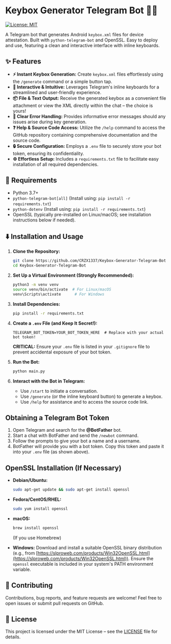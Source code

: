 # Keybox Generator Telegram Bot 🚀🔑

[![License: MIT](https://img.shields.io/badge/License-MIT-yellow.svg)](https://opensource.org/licenses/MIT)

A Telegram bot that generates Android `keybox.xml` files for device attestation. Built with `python-telegram-bot` and OpenSSL. Easy to deploy and use, featuring a clean and interactive interface with inline keyboards.

## ✨ Features

*   **⚡️ Instant Keybox Generation:** Create `keybox.xml` files effortlessly using the `/generate` command or a simple button tap.
*   **🤖 Interactive & Intuitive:**  Leverages Telegram's inline keyboards for a streamlined and user-friendly experience.
*   **📦 File & Text Output:** Receive the generated keybox as a convenient file attachment or view the XML directly within the chat – the choice is yours!
*   **🧐 Clear Error Handling:**  Provides informative error messages should any issues arise during key generation.
*   **❓ Help & Source Code Access:**  Utilize the `/help` command to access the GitHub repository containing comprehensive documentation and the source code.
*   **🔒 Secure Configuration:**  Employs a `.env` file to securely store your bot token, ensuring its confidentiality.
*   **⚙️ Effortless Setup:**  Includes a `requirements.txt` file to facilitate easy installation of all required dependencies.

## 📝 Requirements

*   Python 3.7+
*   `python-telegram-bot[all]` (Install using: `pip install -r requirements.txt`)
*   `python-dotenv` (Install using: `pip install -r requirements.txt`)
*   OpenSSL (typically pre-installed on Linux/macOS; see installation instructions below if needed).

## ⬇️ Installation and Usage

1.  **Clone the Repository:**

    ```bash
    git clone https://github.com/CRZX1337/Keybox-Generator-Telegram-Bot.git
    cd Keybox-Generator-Telegram-Bot
    ```

2.  **Set Up a Virtual Environment (Strongly Recommended):**

    ```bash
    python3 -m venv venv
    source venv/bin/activate  # For Linux/macOS
    venv\Scripts\activate      # For Windows
    ```

3.  **Install Dependencies:**

    ```bash
    pip install -r requirements.txt
    ```

4.  **Create a `.env` File (and Keep It Secret!):**

    ```
    TELEGRAM_BOT_TOKEN=YOUR_BOT_TOKEN_HERE  # Replace with your actual bot token!
    ```

    **CRITICAL:** Ensure your `.env` file is listed in your `.gitignore` file to prevent accidental exposure of your bot token.

5.  **Run the Bot:**

    ```bash
    python main.py
    ```

6.  **Interact with the Bot in Telegram:**

    *   Use `/start` to initiate a conversation.
    *   Use `/generate` (or the inline keyboard button) to generate a keybox.
    *   Use `/help` for assistance and to access the source code link.

## Obtaining a Telegram Bot Token

1.  Open Telegram and search for the **@BotFather** bot.
2.  Start a chat with BotFather and send the `/newbot` command.
3.  Follow the prompts to give your bot a name and a username.
4.  BotFather will provide you with a bot token.  Copy this token and paste it into your `.env` file (as shown above).

## OpenSSL Installation (If Necessary)

*   **Debian/Ubuntu:**

    ```bash
    sudo apt-get update && sudo apt-get install openssl
    ```

*   **Fedora/CentOS/RHEL:**

    ```bash
    sudo yum install openssl
    ```

*   **macOS:**

    ```bash
    brew install openssl
    ```
    (If you use Homebrew)

*   **Windows:**  Download and install a suitable OpenSSL binary distribution (e.g., from [https://slproweb.com/products/Win32OpenSSL.html](https://slproweb.com/products/Win32OpenSSL.html)). Ensure the `openssl` executable is included in your system's PATH environment variable.

## 🤝 Contributing

Contributions, bug reports, and feature requests are welcome!  Feel free to open issues or submit pull requests on GitHub.

## 📜 License

This project is licensed under the MIT License – see the [LICENSE](LICENSE) file for details.
